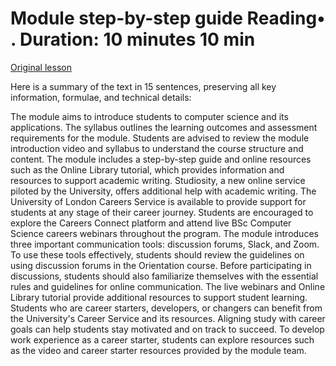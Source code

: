 # Module step-by-step guide Reading• . Duration: 10 minutes 10 min

[Original lesson](https://www.coursera.org/learn/uol-how-computers-work/supplement/gVZEs/module-step-by-step-guide)

Here is a summary of the text in 15 sentences, preserving all key information, formulae, and technical details:

The module aims to introduce students to computer science and its applications. The syllabus outlines the learning outcomes and assessment requirements for the module. Students are advised to review the module introduction video and syllabus to understand the course structure and content. The module includes a step-by-step guide and online resources such as the Online Library tutorial, which provides information and resources to support academic writing. Studiosity, a new online service piloted by the University, offers additional help with academic writing. The University of London Careers Service is available to provide support for students at any stage of their career journey. Students are encouraged to explore the Careers Connect platform and attend live BSc Computer Science careers webinars throughout the program. The module introduces three important communication tools: discussion forums, Slack, and Zoom. To use these tools effectively, students should review the guidelines on using discussion forums in the Orientation course. Before participating in discussions, students should also familiarize themselves with the essential rules and guidelines for online communication. The live webinars and Online Library tutorial provide additional resources to support student learning. Students who are career starters, developers, or changers can benefit from the University's Career Service and its resources. Aligning study with career goals can help students stay motivated and on track to succeed. To develop work experience as a career starter, students can explore resources such as the video and career starter resources provided by the module team.

